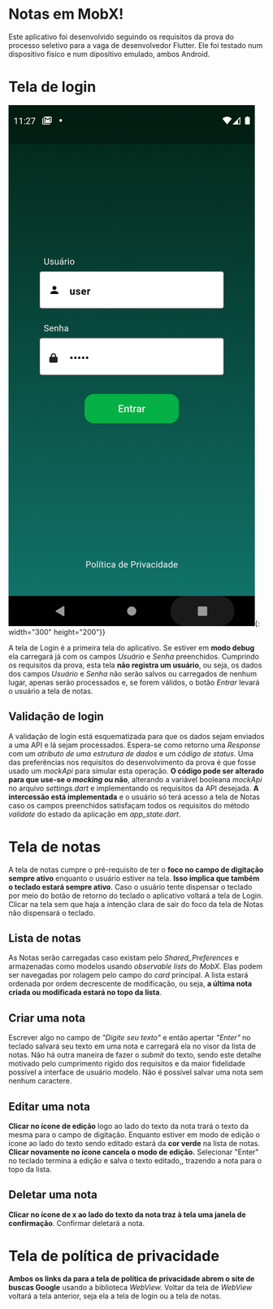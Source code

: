 # Notas em MobX!

Este aplicativo foi desenvolvido seguindo os requisitos da prova do processo seletivo para a vaga de desenvolvedor Flutter. Ele foi testado num dispositivo físico e num dipositivo emulado, ambos Android.


# Tela de login

![Login](images/login.png){: width="300" height="200"}}

A tela de Login é a primeira tela do aplicativo. Se estiver em **modo debug** ela carregará já com os campos *Usuário* e *Senha* preenchidos. Cumprindo os requisitos da prova, esta tela **não registra um usuário**, ou seja, os dados dos campos *Usuário* e *Senha* não serão salvos ou carregados de nenhum lugar, apenas serão processados e, se forem válidos, o botão *Entrar* levará o usuário a tela de notas. 

## Validação de login

A validação de login está esquematizada para que os dados sejam enviados a uma API e lá sejam processados. Espera-se como retorno uma *Response* com um *atributo de uma estrutura de dados* e um *código de status*. Uma das preferências nos requisitos do desenvolvimento da prova é que fosse usado um *mockApi* para simular esta operação. **O código pode ser alterado para que use-se o *mocking* ou não**, alterando a variável booleana *mockApi* no arquivo *settings.dart* e implementando os requisitos da API desejada. **A intercessão está implementada** e o usuário só terá acesso a tela de Notas caso os campos preenchidos satisfaçam todos os requisitos do método *validate* do estado da aplicação em *app_state.dart*.

# Tela de notas

A tela de notas cumpre o pré-requisito de ter o **foco no campo de digitação sempre ativo** enquanto o usuário estiver na tela. **Isso implica que também o teclado estará sempre ativo**. Caso o usuário tente dispensar o teclado por meio do botão de retorno do teclado o aplicativo voltará a tela de Login. Clicar na tela sem que haja a intenção clara de sair do foco da tela de Notas não dispensará o teclado. 

## Lista de notas

As Notas serão carregadas caso existam pelo *Shared_Preferences* e armazenadas como modelos usando *observable lists* do *MobX*. Elas podem ser navegadas por rolagem pelo campo do *card* principal. A lista estará ordenada por ordem decrescente de modificação, ou seja, **a última nota criada ou modificada estará no topo da lista**.

## Criar uma nota

Escrever algo no campo de *"Digite seu texto"* e então apertar *"Enter"* no teclado salvará seu texto em uma nota e carregará ela no visor da lista de notas. Não há outra maneira de fazer o *submit* do texto, sendo este detalhe motivado pelo cumprimento rígido dos requisitos e da maior fidelidade possível a interface de usuário modelo. Não é possível salvar uma nota sem nenhum caractere.

## Editar uma nota

**Clicar no ícone de edição** logo ao lado do texto da nota trará o texto da mesma para o campo de digitação. Enquanto estiver em modo de edição o ícone ao lado do texto sendo editado estará da **cor verde** na lista de notas. **Clicar novamente no ícone cancela o modo de edição.** Selecionar "Enter" no teclado termina a edição e salva o texto editado,, trazendo a nota para o topo da lista.

## Deletar uma nota
**Clicar no ícone de x ao lado do texto da nota traz à tela uma janela de confirmação**. Confirmar deletará a nota.



# Tela de política de privacidade

**Ambos os links da para a tela de política de privacidade abrem o site de buscas Google** usando a biblioteca *WebView.* Voltar da tela de *WebView* voltará a tela anterior, seja ela a tela de login ou a tela de notas.